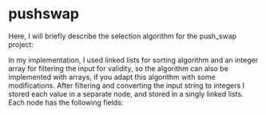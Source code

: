 # pushswap
Here, I will briefly describe the selection algorithm for the push_swap project:

In my implementation, I used linked lists for sorting algorithm and an integer array for filtering the input for validity, so the algorithm can also be implemented with  arrays, if you adapt this algorithm with some modifications. After filtering and converting the input string to integers I stored each value in a separate node, and stored in a singly linked lists. Each node has the following fields:

 
